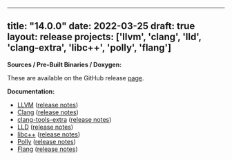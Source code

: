 
---
title: "14.0.0"
date: 2022-03-25
draft: true
layout: release
projects: ['llvm', 'clang', 'lld', 'clang-extra', 'libc++', 'polly', 'flang']
---

**Sources / Pre-Built Binaries / Doxygen:**

These are available on the GitHub release [page](https://github.com/llvm/llvm-project/releases/tag/llvmorg-14.0.0).

**Documentation:**

* [LLVM](/14.0.0/docs/index.html) ([release notes](/14.0.0/docs/ReleaseNotes.html))
* [Clang](/14.0.0/tools/clang/docs/index.html) ([release notes](/14.0.0/tools/clang/docs/ReleaseNotes.html))
* [clang-tools-extra](/14.0.0/tools/clang/tools/extra/docs/index.html) ([release notes](/14.0.0/tools/clang/tools/extra/docs/ReleaseNotes.html))
* [LLD](/14.0.0/tools/lld/docs/index.html) ([release notes](/14.0.0/tools/lld/docs/ReleaseNotes.html))
* [libc++](/14.0.0/projects/libcxx/docs/index.html) ([release notes](/14.0.0/projects/libcxx/docs/ReleaseNotes.html))
* [Polly](/14.0.0/tools/polly/docs/index.html) ([release notes](/14.0.0/tools/polly/docs/ReleaseNotes.html))
* [Flang](/14.0.0/tools/flang/docs/index.html) ([release notes](/14.0.0/tools/flang/docs/ReleaseNotes.html))


